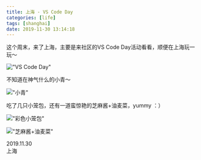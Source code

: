 ```yaml
---
title: 上海 - VS Code Day
categories: [life]
tags: [shanghai]
date: 2019-11-30 13:14:18
---
```


这个周末，来了上海，主要是来社区的VS Code Day活动看看，顺便在上海玩一玩～

!["VS Code Day"](//wyy-static.oss-cn-guangzhou.aliyuncs.com/xx/vscodeday.jpg)

不知道在神气什么的小青～

!["小青"](//wyy-static.oss-cn-guangzhou.aliyuncs.com/xx/qing-sh.jpg)

吃了几只小笼包，还有一道蛮惊艳的芝麻酱+油麦菜，yummy ：）

!["彩色小笼包"](//wyy-static.oss-cn-guangzhou.aliyuncs.com/xx/xiaolongbao.jpg)

!["芝麻酱+油麦菜"](//wyy-static.oss-cn-guangzhou.aliyuncs.com/xx/youmaicai.jpg)

2019.11.30  
上海